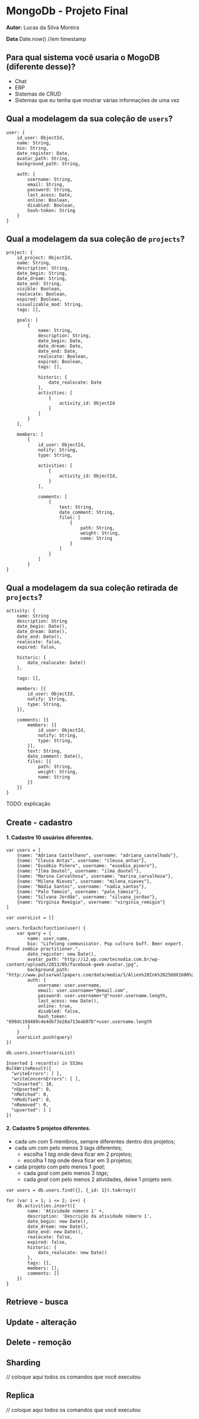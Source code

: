 # MongoDb - Projeto Final
**Autor:** Lucas da Silva Moreira

**Data** Date.now() //em timestamp

## Para qual sistema você usaria o MogoDB (diferente desse)?
- Chat
- ERP
- Sistemas de CRUD
- Sistemas que eu tenha que mostrar várias informações de uma vez

## Qual a modelagem da sua coleção de `users`?

```
user: {
	id_user: ObjectId,
	name: String,
	bio: String,
	date_register: Date,
	avatar_path: String,
	background_path: String,

	auth: {
		username: String,
		email: String,
		password: String,
		last_acess: Date,
		online: Boolean,
		disabled: Boolean,
		hash-token: String
	}
}
```

## Qual a modelagem da sua coleção de `projects`?

```
project: {
	id_project: ObjectId,
	name: String,
	description: String,
	date_begin: String,
	date_dream: String,
	date_end: String,
	visible: Boolean,
	realocate: Boolean,
	expired: Boolean,
	visualizable_mod: String,
	tags: [],

	goals: [
		{
			name: String,
			description: String,
			date_begin: Date,
			date_dream: Date,
			date_end: Date,
			realocate: Boolean,
			expired: Boolean,
			tags: [],			

			historic: {
				date_realocate: Date
			},
			activities: [
				{ 
					activity_id: ObjectId 
				}
			]			
		}
	],

	members: [
		{
			id_user: ObjectId,
			notify: String,
			type: String,

			activities: [
				{
					activity_id: ObjectId,
				}
			],

			comments: [
				{
		            text: String,
		            date_comment: String,
		            files: [
		            	{
		            		path: String,
		            		weight: String,
		            		name: String
		            	}
		            ]					
				}
			]
		}
}

```

## Qual a modelagem da sua coleção retirada de `projects`?

```
activity: {
	name: String
	description: String
	date_begin: Date(),
	date_dream: Date(),
	date_end: Date(),
	realocate: false,
	expired: false,

	historic: {
		date_realocate: Date()
	},

	tags: [],

	members: [{
		id_user: ObjectId,
		notify: String,
		type: String,
	}],

	comments: [{
		members: [{
			id_user: ObjectId,
			notify: String,
			type: String,
		}],
        text: String,
        date_comment: Date(),
        files: [{
			path: String,
			weight: String,
			name: String
		}]				
	}]
}
```

TODO: explicação

## Create - cadastro

#### 1. Cadastre 10 usuários diferentes.

```
var users = [
	{name: "Adriana Castelhano", username: "adriana_castelhado"},
	{name: "Cleusa Antas", username: "cleusa_antas"},
	{name: "Eusébio Piñero", username: "eusebio_pinero"},
	{name: "Ilma Doutel", username: "ilma_doutel"},
	{name: "Marina Carvalhosa", username: "marina_carvalhosa"},
	{name: "Milena Nieves", username: "milena_nieves"},
	{name: "Nádia Santos", username: "nadia_santos"},
	{name: "Palo Tamoio", username: "palo_tamoio"},
	{name: "Silvana Jordão", username: "silvana_jordao"},
	{name: "Virgínia Remígio", username: "virginia_remigio"}	
]

var usersList = []

users.forEach(function(user) {
	var query = {
		name: user.name,
		bio: "Lifelong communicator. Pop culture buff. Beer expert. Proud zombie practitioner.",
		date_register: new Date(),
		avatar_path: "http://i2.wp.com/tecnodia.com.br/wp-content/uploads/2013/05/facebook-geek-avatar.jpg",
		background_path: "http://www.pulsarwallpapers.com/data/media/3/Alien%20Ink%202560X1600%20Abstract%20Background.jpg",
		auth: {
			username: user.username,
			email: user.username+"@email.com",
			password: user.username+"@"+user.username.length,
			last_acess: new Date(),
			online: true,
			disabled: false,
			hash_token: "698dc19d489c4e4db73e28a713eab07b"+user.username.length
		}
	}
	usersList.push(query)
})

db.users.insert(usersList)

Inserted 1 record(s) in 553ms
BulkWriteResult({
  "writeErrors": [ ],
  "writeConcernErrors": [ ],
  "nInserted": 10,
  "nUpserted": 0,
  "nMatched": 0,
  "nModified": 0,
  "nRemoved": 0,
  "upserted": [ ]
})
```

#### 2. Cadastre 5 projetos diferentes.
- cada um com 5 membros, sempre diferentes dentro dos projetos;
- cada um com pelo menos 3 tags diferentes;
    - escolha 1 *tag* onde deva ficar em 2 projetos;
    - escolha 1 *tag* onde deva ficar em 3 projetos;
- cada projeto com pelo menos 1 *goal*;
    - cada *goal* com pelo menos 3 *tags*;
    - cada *goal* com pelo menos 2 atividades, deixe 1 projeto sem.

```
var users = db.users.find({}, {_id: 1}).toArray()

for (var i = 1; i <= 2; i++) {
	db.activities.insert({ 
		name: 'Atividade número 1' +,
		description: 'Descrição da atividade número 1',
		date_begin: new Date(),
		date_dream: new Date(),
		date_end: new Date(),
		realocate: false,
		expired: false,
		historic: {
			date_realocate: new Date()
		},
		tags: [],
		members: [],
		comments: []
	})
}

```

## Retrieve - busca

## Update - alteração

## Delete - remoção

## Sharding
// coloque aqui todos os comandos que você executou

## Replica
// coloque aqui todos os comandos que você executou
